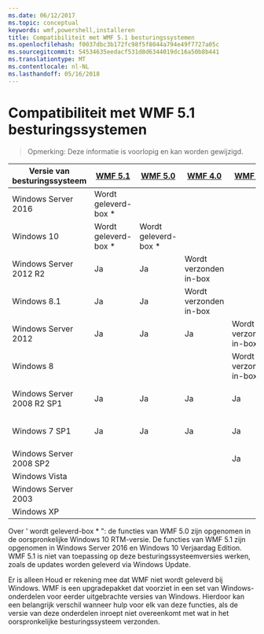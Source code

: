 ```yaml
---
ms.date: 06/12/2017
ms.topic: conceptual
keywords: wmf,powershell,installeren
title: Compatibiliteit met WMF 5.1 besturingssystemen
ms.openlocfilehash: f0037dbc3b172fc98f5f8044a794e49f7727a05c
ms.sourcegitcommit: 54534635eedacf531d8d6344019dc16a50b8b441
ms.translationtype: MT
ms.contentlocale: nl-NL
ms.lasthandoff: 05/16/2018
---
```

# <a name="wmf-51-operating-system-compatibility"></a>Compatibiliteit met WMF 5.1 besturingssystemen #

> Opmerking: Deze informatie is voorlopig en kan worden gewijzigd.

| Versie van besturingssysteem | [WMF 5.1](https://aka.ms/wmf51download) | [WMF 5.0](https://aka.ms/wmf5download) | [WMF 4.0](https://aka.ms/wmf4download) |  [WMF 3.0](https://aka.ms/wmf3download) | [WMF 2.0](https://aka.ms/wmf2download) |
| ------------------------ | ----------- | ----------- | ----------- | ------------ |  ------------- |
| Windows Server 2016 | Wordt geleverd-box * |  |  |  |  |
| Windows 10 | Wordt geleverd-box * | Wordt geleverd-box *  | | | |
| Windows Server 2012 R2| Ja | Ja | Wordt verzonden in-box |  |  |
| Windows 8.1 | Ja | Ja |  Wordt verzonden in-box |  |  |
| Windows Server 2012 | Ja | Ja | Ja |  Wordt verzonden in-box | |
| Windows 8 |  |  |  | Wordt verzonden in-box | |
| Windows Server 2008 R2 SP1 | Ja | Ja | Ja |  Ja| Wordt verzonden in-box |
| Windows 7 SP1  | Ja | Ja | Ja | Ja | Wordt verzonden in-box |
| Windows Server 2008 SP2 | | | | Ja | Ja |
| Windows Vista | | | | | Ja |
| Windows Server 2003| | | |  | Ja |
| Windows XP | | | |  | Ja |


Over ' wordt geleverd-box * ": de functies van WMF 5.0 zijn opgenomen in de oorspronkelijke Windows 10 RTM-versie.
De functies van WMF 5.1 zijn opgenomen in Windows Server 2016 en Windows 10 Verjaardag Edition.
WMF 5.1 is niet van toepassing op deze besturingssysteemversies werken, zoals de updates worden geleverd via Windows Update.


Er is alleen Houd er rekening mee dat WMF niet wordt geleverd bij Windows.
WMF is een upgradepakket dat voorziet in een set van Windows-onderdelen voor eerder uitgebrachte versies van Windows.
Hierdoor kan een belangrijk verschil wanneer hulp voor elk van deze functies, als de versie van deze onderdelen inroept niet overeenkomt met wat in het oorspronkelijke besturingssysteem verzonden.
